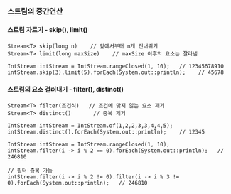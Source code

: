### 스트림의 중간연산

#### 스트림 자르기 - skip(), limit()
```
Stream<T> skip(long n)    // 앞에서부터 n개 건너뛰기
Stream<T> limit(long maxSize)    // maxSize 이후의 요소는 잘라냄

IntStream intStream = IntStream.rangeClosed(1, 10);   // 12345678910
intStream.skip(3).limit(5).forEach(System.out::println);    // 45678
```

#### 스트림의 요소 걸러내기 - filter(), distinct()
```
Stream<T> filter(조건식)   // 조건에 맞지 않는 요소 제거
Stream<T> distinct()       // 중복 제거

IntStream intStream = IntStream.of(1,2,2,3,3,4,4,5);
intStream.distinct().forEach(System.out::println);    // 12345

IntStream intStream = IntStream.rangeClosed(1, 10);
intStream.filter(i -> i % 2 == 0).forEach(System.out::println);   // 246810

// 필터 중복 가능
intStream.filter(i -> i % 2 != 0).filter(i -> i % 3 != 0).forEach(System.out::println);   // 246810
```

































